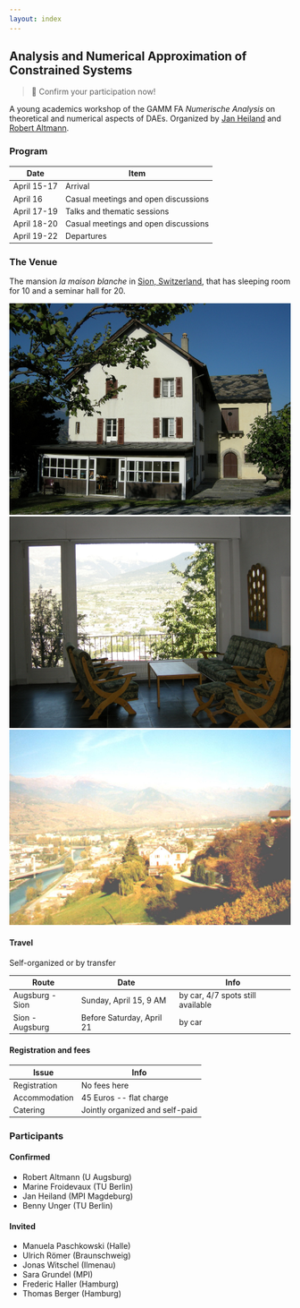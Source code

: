 ```yaml
---
layout: index
---
```



Analysis and Numerical Approximation of Constrained Systems
-----

> :rocket: Confirm your participation now!

A young academics workshop of the GAMM FA *Numerische Analysis* on theoretical and numerical aspects of DAEs. Organized by <a href="http://www.mpi-magdeburg.mpg.de/person/29457/822630" target="_blank">Jan Heiland</a> and <a href="http://www.math.uni-augsburg.de/prof/lam/Mitarbeiter/robert_altmann/" target="_blank">Robert Altmann</a>.

### Program

| Date | Item |
| ------- | ------ |
| April 15-17 | Arrival |
| April 16 | Casual meetings and open discussions |
| April 17-19 | Talks and thematic sessions |
| April 18-20 | Casual meetings and open discussions |
| April 19-22 | Departures |

### The Venue

The mansion *la maison blanche* in <a href="http://www.openstreetmap.org/way/237002942" target="_blank">Sion, Switzerland</a>, that has sleeping room for 10 and a seminar hall for 20.

![The townhouse](files/maison_blanche.JPG)
![View from the lobby](files/maison_blanche_panorama.JPG)
![Old view of Sion and the townhouse](files/sion.JPG)

#### Travel

Self-organized or by transfer 

| Route | Date | Info |
| ------- | --- | --- |
| Augsburg - Sion | Sunday, April 15, 9 AM | by car, 4/7 spots still available |
| Sion - Augsburg | Before Saturday, April 21 | by car  |

#### Registration and fees

| Issue | Info |
| ------- | ------ |
| Registration | No fees here |
| Accommodation | 45 Euros -- flat charge |
| Catering | Jointly organized and self-paid |

### Participants

#### Confirmed

 - Robert Altmann (U Augsburg)
 - Marine Froidevaux (TU Berlin)
 - Jan Heiland (MPI Magdeburg)
 - Benny Unger (TU Berlin)

#### Invited

 - Manuela Paschkowski (Halle)
 - Ulrich R&ouml;mer (Braunschweig)
 - Jonas Witschel (Ilmenau)
 - Sara Grundel (MPI)
 - Frederic Haller (Hamburg)
 - Thomas Berger (Hamburg)
